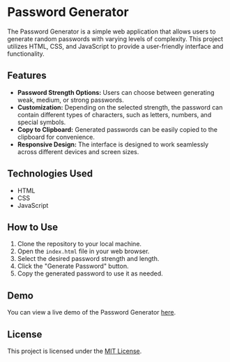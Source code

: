 # Password Generator

The Password Generator is a simple web application that allows users to generate random passwords with varying levels of complexity. This project utilizes HTML, CSS, and JavaScript to provide a user-friendly interface and functionality.

## Features

- **Password Strength Options:** Users can choose between generating weak, medium, or strong passwords.
- **Customization:** Depending on the selected strength, the password can contain different types of characters, such as letters, numbers, and special symbols.
- **Copy to Clipboard:** Generated passwords can be easily copied to the clipboard for convenience.
- **Responsive Design:** The interface is designed to work seamlessly across different devices and screen sizes.

## Technologies Used

- HTML
- CSS
- JavaScript

## How to Use

1. Clone the repository to your local machine.
2. Open the `index.html` file in your web browser.
3. Select the desired password strength and length.
4. Click the "Generate Password" button.
5. Copy the generated password to use it as needed.

## Demo

You can view a live demo of the Password Generator [here](https://aminsouhail.github.io/password-Generator-JS/).

## License

This project is licensed under the [MIT License](LICENSE).


